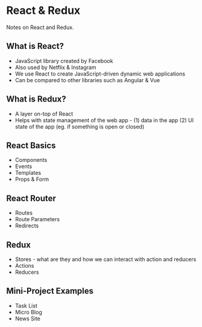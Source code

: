 # React & Redux

Notes on React and Redux.

## What is React?
* JavaScript library created by Facebook
* Also used by Netflix & Instagram
* We use React to create JavaScript-driven dynamic web applications
* Can be compared to other libraries such as Angular & Vue

## What is Redux?
* A layer on-top of React
* Helps with state management of the web app - (1) data in the app (2) UI state of the app (eg. if something is open or closed)

## React Basics
* Components
* Events
* Templates
* Props & Form

## React Router
* Routes
* Route Parameters
* Redirects

## Redux
* Stores - what are they and how we can interact with action and reducers
* Actions
* Reducers

## Mini-Project Examples
* Task List
* Micro Blog
* News Site
